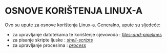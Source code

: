 # OSNOVE KORIŠTENJA LINUX-A

Ovo su upute za osnove korištenja Linux-a. Generalno, upute su sljedeće:

* za upravljanje datotekama te korištenje cjevovoda : [*files-and-pipelines*](files-and-pipelines)
* za pisanje skripte ljuske : [*shell-scripts*](shell-scripts)
* za upravljanje procesima : [*process*](process)
